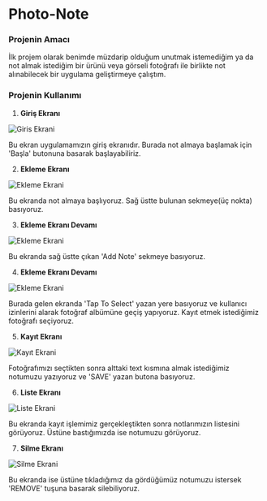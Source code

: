 # Photo-Note

### Projenin Amacı 

İlk projem olarak benimde müzdarip olduğum unutmak istemediğim ya da not almak istediğim bir ürünü veya görseli 
fotoğrafı ile birlikte not alınabilecek bir uygulama geliştirmeye çalıştım. <br/>

### Projenin Kullanımı <br/>

1. **Giriş Ekranı** <br/>

![Giris Ekrani](https://github.com/OnurCivan/Photo-Note/blob/master/screenshot/giris.png)

Bu ekran uygulamamızın giriş ekranıdır. Burada not almaya başlamak için 'Başla' butonuna basarak başlayabiliriz. <br/>


2. **Ekleme Ekranı** <br/>

![Ekleme Ekrani](https://github.com/OnurCivan/Photo-Note/blob/master/screenshot/ekleme.png)

Bu ekranda not almaya başlıyoruz. Sağ üstte bulunan sekmeye(üç nokta) basıyoruz. <br/>


3. **Ekleme Ekranı Devamı** <br/>

![Ekleme Ekrani](https://github.com/OnurCivan/Photo-Note/blob/master/screenshot/ekleme2.png)

Bu ekranda sağ üstte çıkan 'Add Note' sekmeye basıyoruz. <br>


4. **Ekleme Ekranı Devamı** <br/>

![Ekleme Ekrani](https://github.com/OnurCivan/Photo-Note/blob/master/screenshot/ekleme3.png)

Burada gelen ekranda 'Tap To Select' yazan yere basıyoruz ve kullanıcı izinlerini alarak fotoğraf albümüne geçiş yapıyoruz.
Kayıt etmek istediğimiz fotoğrafı seçiyoruz.  <br/>


5. **Kayıt Ekranı** <br/>

![Kayıt Ekrani](https://github.com/OnurCivan/Photo-Note/blob/master/screenshot/kaydetme.png)


Fotoğrafımızı seçtikten sonra alttaki text kısmına almak istediğimiz notumuzu yazıyoruz ve 'SAVE' yazan butona basıyoruz. <br/>


6. **Liste Ekranı** <br/>


![Liste Ekrani](https://github.com/OnurCivan/Photo-Note/blob/master/screenshot/liste.png)


Bu ekranda kayıt işlemimiz gerçekleştikten sonra notlarımızın listesini görüyoruz. Üstüne bastığımızda ise notumuzu
görüyoruz. <br/>


7. **Silme Ekranı** <br/>


![Silme Ekrani](https://github.com/OnurCivan/Photo-Note/blob/master/screenshot/silme.png)


Bu ekranda ise üstüne tıkladığımız da gördüğümüz notumuzu istersek 'REMOVE' tuşuna basarak silebiliyoruz. <br/>


